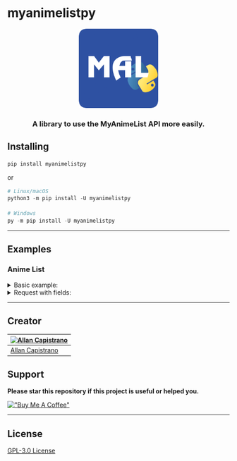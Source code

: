 # myanimelistpy

<p align="center">
  <img src="https://github.com/AllanCapistrano/myanimelistpy/blob/main/images/myanimelistpy-logo-rounded.png?raw=true" alt="myanimelistpy icon" width="180px" height="180px">
</p>
<h3 align="center">A library to use the MyAnimeList API more easily.</h3>

## Installing
```powershell
pip install myanimelistpy
```

or

```powershell
# Linux/macOS
python3 -m pip install -U myanimelistpy

# Windows
py -m pip install -U myanimelistpy
```

---

## Examples

### Anime List
<details>
<summary>Basic example:</summary>

```python
from myanimelistpy.myanimelist import MyAnimeList

CLIENT_ID = "YOUR_MY_ANIME_LIST_CLIENT_ID"

if __name__ == "__main__":
    my_anime_list = MyAnimeList(client_id=CLIENT_ID)

    anime_list = my_anime_list.getAnimeList(
        anime_name = "Hunter x Hunter",
        limit      = 2
    )

    for anime in anime_list:
        print(f"Id: {anime.getId()}")
        print(f"Title: {anime.getTitle()}")
        print(f"Main Picture (medium): {anime.getMainPicture().getMedium()}\n")
```

#### Output
```powershell
Id: 11061
Title: Hunter x Hunter (2011)
Main Picture (medium): https://api-cdn.myanimelist.net/images/anime/1337/99013.jpg

Id: 136
Title: Hunter x Hunter
Main Picture (medium): https://api-cdn.myanimelist.net/images/anime/8/19473.jpg
```
</details>

<details>
<summary>Request with fields:</summary>

```python
from myanimelistpy.myanimelist import MyAnimeList

CLIENT_ID = "YOUR_MY_ANIME_LIST_CLIENT_ID"

if __name__ == "__main__":
    my_anime_list = MyAnimeList(client_id=CLIENT_ID)

    anime_list = my_anime_list.getAnimeList(
        anime_name = "Hunter x Hunter",
        limit      = 2,
        fields     = ["rank", "status"]
    )

    for anime in anime_list:
        print(f"Id: {anime.getId()}")
        print(f"Title: {anime.getTitle()}")
        print(f"Main Picture (medium): {anime.getMainPicture().getMedium()}")
        print(f"Rank: {anime.getRank()}")
        print(f"Status: {anime.getStatus()}\n")
```

#### Output
```powershell
Id: 11061
Title: Hunter x Hunter (2011)
Main Picture (medium): https://api-cdn.myanimelist.net/images/anime/1337/99013.jpg
Rank: 9
Status: Finished airing

Id: 136
Title: Hunter x Hunter
Main Picture (medium): https://api-cdn.myanimelist.net/images/anime/8/19473.jpg   
Rank: 165
Status: Finished airing
```
</details>

---

## Creator ##

| [![Allan Capistrano](https://github.com/AllanCapistrano.png?size=100)](https://github.com/AllanCapistrano) |
| -----------------------------------------------------------------------------------------------------------|
| [Allan Capistrano](https://github.com/AllanCapistrano)                                                     |

## Support ##

**Please star this repository if this project is useful or helped you.**

[!["Buy Me A Coffee"](https://www.buymeacoffee.com/assets/img/custom_images/orange_img.png)](https://www.buymeacoffee.com/allancapistrano)

---

## License ##
[GPL-3.0 License](https://github.com/AllanCapistrano/myanimelistpy/blob/main/License)
